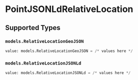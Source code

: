 # PointJSONLdRelativeLocation


## Supported Types

### `models.RelativeLocationGeoJSON`

```python
value: models.RelativeLocationGeoJSON = /* values here */
```

### `models.RelativeLocationJSONLd`

```python
value: models.RelativeLocationJSONLd = /* values here */
```

